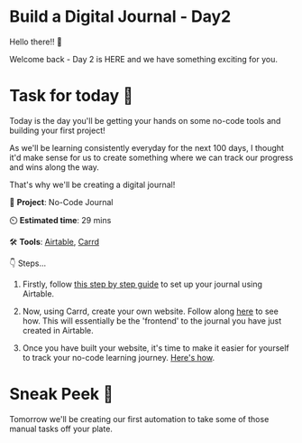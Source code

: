 # Build a Digital Journal - Day2


Hello there!! 👋

Welcome back - Day 2 is HERE and we have something exciting for you. 

# Task for today 🚀


Today is the day you'll be getting your hands on some no-code tools and building your first project! 

As we'll be learning consistently everyday for the next 100 days, I thought it'd make sense for us to create something where we can track our progress and wins along the way. 

That's why we'll be creating a digital journal! 

🧱 **Project**: No-Code Journal

⏲️ **Estimated time**: 29 mins

🛠️ **Tools**: [Airtable](https://www.airtable.com/), [Carrd](https://carrd.co/)

👇 Steps...

1. Firstly, follow [this step by step guide](https://mynocodejournal.com/#airtable) to set up your journal using Airtable. 

2. Now, using Carrd, create your own website. Follow along [here](https://mynocodejournal.com/#carrd) to see how. This will essentially be the 'frontend' to the journal you have just created in Airtable. 

3. Once you have built your website, it's time to make it easier for yourself to track your no-code learning journey. [Here's how](https://mynocodejournal.com/#notifications).  


# Sneak Peek 👀

Tomorrow we'll be creating our first automation to take some of those manual tasks off your plate. 

